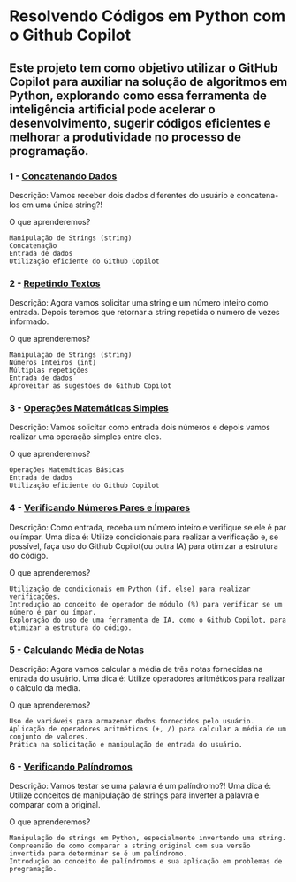 # Resolvendo Códigos em Python com o Github Copilot
## Este projeto tem como objetivo utilizar o GitHub Copilot para auxiliar na solução de algoritmos em Python, explorando como essa ferramenta de inteligência artificial pode acelerar o desenvolvimento, sugerir códigos eficientes e melhorar a produtividade no processo de programação.

### 1 - [Concatenando Dados](codigo/concat.py)

Descrição: Vamos receber dois dados diferentes do usuário e concatena-los em uma única string?!

O que aprenderemos?

    Manipulação de Strings (string)
    Concatenação
    Entrada de dados
    Utilização eficiente do Github Copilot


### 2 - [Repetindo Textos](codigo/textos.py)

Descrição: Agora vamos solicitar uma string e um número inteiro como entrada. Depois teremos que retornar a string repetida o número de vezes informado.

O que aprenderemos?

    Manipulação de Strings (string)
    Números Inteiros (int)
    Múltiplas repetições
    Entrada de dados
    Aproveitar as sugestões do Github Copilot


### 3 - [Operações Matemáticas Simples](codigo/operacoes.py)

Descrição: Vamos solicitar como entrada dois números e depois vamos realizar uma operação simples entre eles.

O que aprenderemos?

    Operações Matemáticas Básicas
    Entrada de dados
    Utilização eficiente do Github Copilot


### 4 - [Verificando Números Pares e Ímpares](codigo/par-imp.py)

Descrição: Como entrada, receba um número inteiro e verifique se ele é par ou ímpar. Uma dica é: Utilize condicionais para realizar a verificação e, se possível, faça uso do Github Copilot(ou outra IA) para otimizar a estrutura do código.

O que aprenderemos?

    Utilização de condicionais em Python (if, else) para realizar verificações.
    Introdução ao conceito de operador de módulo (%) para verificar se um número é par ou ímpar.
    Exploração do uso de uma ferramenta de IA, como o Github Copilot, para otimizar a estrutura do código.


### [5 - Calculando Média de Notas](codigo/media.py)

Descrição: Agora vamos calcular a média de três notas fornecidas na entrada do usuário. Uma dica é: Utilize operadores aritméticos para realizar o cálculo da média.

O que aprenderemos?

    Uso de variáveis para armazenar dados fornecidos pelo usuário.
    Aplicação de operadores aritméticos (+, /) para calcular a média de um conjunto de valores.
    Prática na solicitação e manipulação de entrada do usuário.


### 6 - [Verificando Palíndromos](codigo/palindromo.py)

Descrição: Vamos testar se uma palavra é um palíndromo?! Uma dica é: Utilize conceitos de manipulação de strings para inverter a palavra e comparar com a original.

O que aprenderemos?

    Manipulação de strings em Python, especialmente invertendo uma string.
    Compreensão de como comparar a string original com sua versão invertida para determinar se é um palíndromo.
    Introdução ao conceito de palíndromos e sua aplicação em problemas de programação.
